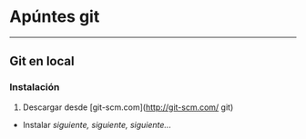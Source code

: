 # Apúntes git #
---
## Git en local ##

### Instalación ###
1. Descargar desde [git-scm.com](http://git-scm.com/ git)
+ Instalar
*siguiente, siguiente, siguiente...*
